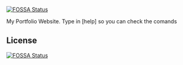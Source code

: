 [![FOSSA Status](https://app.fossa.io/api/projects/git%2Bgithub.com%2FMooninghnk%2Fmooninghnk.github.io.svg?type=shield)](https://app.fossa.io/projects/git%2Bgithub.com%2FMooninghnk%2Fmooninghnk.github.io?ref=badge_shield)

My Portfolio Website. Type in [help] so you can check the comands


## License
[![FOSSA Status](https://app.fossa.io/api/projects/git%2Bgithub.com%2FMooninghnk%2Fmooninghnk.github.io.svg?type=large)](https://app.fossa.io/projects/git%2Bgithub.com%2FMooninghnk%2Fmooninghnk.github.io?ref=badge_large)